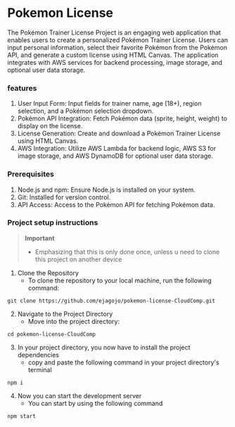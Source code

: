 
# Pokemon License
The Pokémon Trainer License Project is an engaging web application that enables users to create a personalized Pokémon Trainer License. Users can input personal information, select their favorite Pokémon from the Pokémon API, and generate a custom license using HTML Canvas. The application integrates with AWS services for backend processing, image storage, and optional user data storage.

### features
1. User Input Form: Input fields for trainer name, age (18+), region selection, and a Pokémon selection dropdown.
1. Pokémon API Integration: Fetch Pokémon data (sprite, height, weight) to display on the license.
1. License Generation: Create and download a Pokémon Trainer License using HTML Canvas.
1. AWS Integration: Utilize AWS Lambda for backend logic, AWS S3 for image storage, and AWS DynamoDB for optional user data storage.

### Prerequisites
1. Node.js and npm: Ensure Node.js is installed on your system.
1. Git: Installed for version control.
1. API Access: Access to the Pokémon API for fetching Pokémon data.

### Project setup instructions
> **Important**
> * Emphasizing that this is only done once, unless u need to clone this project on another device


1. Clone the Repository
    * To clone the repository to your local machine, run the following command: 
```
git clone https://github.com/ejagojo/pokemon-license-CloudComp.git
```

2. Navigate to the Project Directory
    * Move into the project directory:
```
cd pokemon-license-CloudComp
```

3. In your project directory, you now have to install the project dependencies
    * copy and paste the following command in your project directory's terminal
```
npm i
```

4. Now you can start the development server
    * You can start by using the following command
```
npm start
```



